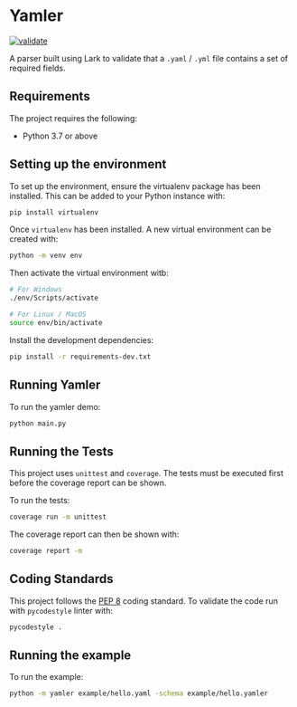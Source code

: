 # Yamler

[![validate](https://github.com/Ryan95Z/yamler/actions/workflows/validate.yaml/badge.svg)](https://github.com/Ryan95Z/yamler/actions/workflows/validate.yaml)

A parser built using Lark to validate that a `.yaml` / `.yml` file contains a set of required fields.

## Requirements

The project requires the following:

* Python 3.7 or above

## Setting up the environment

To set up the environment, ensure the virtualenv package has been installed. This can be added to your Python instance with:

```bash
pip install virtualenv
```

Once `virtualenv` has been installed. A new virtual environment can be created with:

```bash
python -m venv env
```

Then activate the virtual environment witb:

```bash
# For Windows
./env/Scripts/activate

# For Linux / MacOS
source env/bin/activate
```

Install the development dependencies:

```bash
pip install -r requirements-dev.txt
```

## Running Yamler

To run the yamler demo:

```bash
python main.py
```

## Running the Tests

This project uses `unittest` and `coverage`. The tests must be executed first before the coverage report can be shown.

To run the tests:

```bash
coverage run -m unittest
```

The coverage report can then be shown with:

```bash
coverage report -m
```

## Coding Standards

This project follows the [PEP 8](https://www.python.org/dev/peps/pep-0008/) coding standard. To validate the code run with `pycodestyle` linter with:

```bash
pycodestyle .
```

## Running the example

To run the example:

```bash
python -m yamler example/hello.yaml -schema example/hello.yamler
```
